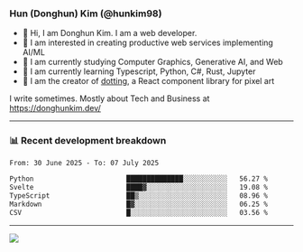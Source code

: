 ### Hun (Donghun) Kim (@hunkim98)

- 👋 Hi, I am Donghun Kim. I am a web developer. 
- 🤔 I am interested in creating productive web services implementing AI/ML
- 🔭 I am currently studying Computer Graphics, Generative AI, and Web 
- 🌱 I am currently learning Typescript, Python, C#, Rust, Jupyter
- 🎨 I am the creator of [dotting](https://github.com/hunkim98/dotting), a React component library for pixel art

I write sometimes. Mostly about Tech and Business at https://donghunkim.dev/

---
### 📊 Recent development breakdown
<!--START_SECTION:waka-->

```txt
From: 30 June 2025 - To: 07 July 2025

Python                       ██████████████░░░░░░░░░░░   56.27 %
Svelte                       ████▓░░░░░░░░░░░░░░░░░░░░   19.08 %
TypeScript                   ██▒░░░░░░░░░░░░░░░░░░░░░░   08.96 %
Markdown                     █▓░░░░░░░░░░░░░░░░░░░░░░░   06.25 %
CSV                          █░░░░░░░░░░░░░░░░░░░░░░░░   03.56 %
```

<!--END_SECTION:waka-->
---

<!-- <div align='center'> -->
  <img align="center" src="https://github-readme-stats.vercel.app/api?username=hunkim98&theme=dark&show_icons=true"/>
<!-- </div> -->
<!--
**hunkim98/hunkim98** is a ✨ _special_ ✨ repository because its `README.md` (this file) appears on your GitHub profile.

Here are some ideas to get you started:

- 🔭 I’m currently working on ...
- 🌱 I’m currently learning ...
- 👯 I’m looking to collaborate on ...
- 🤔 I’m looking for help with ...
- 💬 Ask me about ...
- 📫 How to reach me: ...
- 😄 Pronouns: ...
- ⚡ Fun fact: ...
-->
